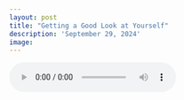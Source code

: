 ```yaml
---
layout: post
title: "Getting a Good Look at Yourself"
description: 'September 29, 2024'
image:
---
```


<audio controls>
  <source src="assets/audio/fbc_2024-09-29_sermon.mp3" type="audio/mp3">
Your browser does not support the audio element.
</audio>
